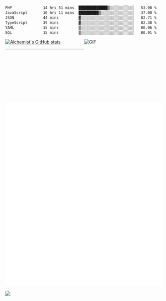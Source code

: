 <!--START_SECTION:waka-->

```text
PHP              14 hrs 51 mins  █████████████▒░░░░░░░░░░░   53.90 %
JavaScript       10 hrs 11 mins  █████████▒░░░░░░░░░░░░░░░   37.00 %
JSON             44 mins         ▓░░░░░░░░░░░░░░░░░░░░░░░░   02.71 %
TypeScript       39 mins         ▓░░░░░░░░░░░░░░░░░░░░░░░░   02.38 %
YAML             15 mins         ▒░░░░░░░░░░░░░░░░░░░░░░░░   00.96 %
SQL              15 mins         ▒░░░░░░░░░░░░░░░░░░░░░░░░   00.91 %
```

<!--END_SECTION:waka-->

[![Alchemist's GitHub stats](https://github-readme-stats.vercel.app/api?username=DrMaxis&show_icons=true&theme=outrun&count_private=true)](#)
<img align="right" alt="GIF" src="https://user-images.githubusercontent.com/5355808/139111924-210cc6fa-9fb1-4dac-929d-6324a5836a92.gif" width="250" height="200" />
<hr />

![](https://raw.githubusercontent.com/DrMaxis/github-stats-transparent/output/generated/overview.svg)
![](https://raw.githubusercontent.com/DrMaxis/github-stats-transparent/output/generated/languages.svg)

 
<a href="https://count.getloli.com/"><img src="https://count.getloli.com/get/@:maxis-the-alchemist?theme=rule34"></a>
<!-- https://count.getloli.com/get/@alchemist?theme=rule34 -->
<br>
